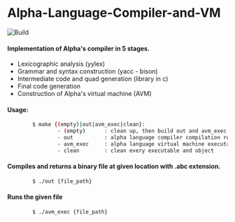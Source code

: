 # Alpha-Language-Compiler-and-VM

![Build](https://github.com/malvagos/Alpha-Language-Compiler-and-VM/workflows/Build/badge.svg)
#### Implementation of Alpha's compiler in 5 stages. ####
- Lexicographic analysis (yylex)
- Grammar and syntax construction (yacc - bison)
- Intermediate code and quad generation (library in c)
- Final code generation
- Construction of Alpha's virtual machine (AVM)

#### Usage:
```sh
        $ make {(empty)|out|avm_exec|clean}:
                - (empty)      : clean up, then build out and avm_exec
                - out          : alpha language compiler compilation recipe
                - avm_exec     : alpha language virtual machine executable compilation recipe
                - clean        : clean every executable and object
```
#### Compiles and returns a binary file at given location with .abc extension.
```sh
        $ ./out {file_path}
```
#### Runs the given file
```sh
        $ ./avm_exec {file_path}
```
